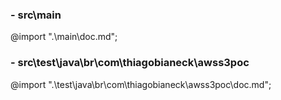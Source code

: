 
### - src\main
@import ".\main\doc.md";

### - src\test\java\br\com\thiagobianeck\awss3poc
@import ".\test\java\br\com\thiagobianeck\awss3poc\doc.md";